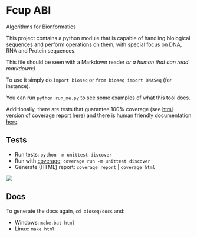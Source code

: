 # Fcup ABI
Algorithms for Bionformatics

This project contains a python module that is capable of handling biological sequences and perform operations on them, with special focus on DNA, RNA and Protein sequences.

This file should be seen with a Markdown reader _or a human that can read markdown:)_

To use it simply do `import bioseq` or `from bioseq import DNASeq` (for instance).

You can run `python run_me.py` to see some examples of what this tool does. 

Additionally, there are tests that guarantee 100% coverage (see [html version of coverage report here](htmlcov/index.html)) and there is human friendly documentation [here](docs/_build/html/index.html).

## Tests
* Run tests: `python -m unittest discover`
* Run with [coverage](https://coverage.readthedocs.io/): `coverage run -m unittest discover`
* Generate (HTML) report: `coverage report` | `coverage html`

![](https://i.imgur.com/uI7VdLS.png)

## Docs
To generate the docs again, `cd bioseq/docs` and:
 * Windows: `make.bat html`
 * Linux: `make html`

